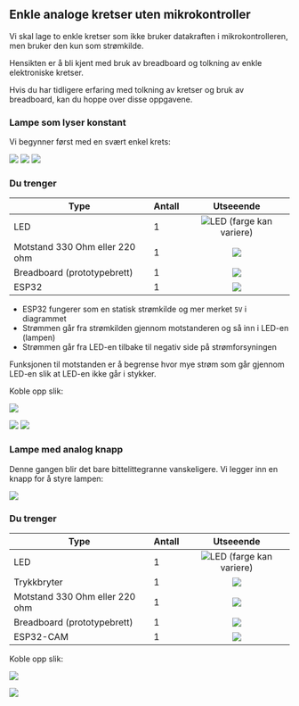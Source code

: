 ## Enkle analoge kretser uten mikrokontroller

Vi skal lage to enkle kretser som ikke bruker datakraften i mikrokontrolleren, men bruker den kun som strømkilde.

Hensikten er å bli kjent med bruk av breadboard og tolkning av enkle elektroniske kretser.

Hvis du har tidligere erfaring med tolkning av kretser og bruk av breadboard, kan du hoppe over disse oppgavene.

### Lampe som lyser konstant

Vi begynner først med en svært enkel krets:

![](./lyserkonstant/5V_Lampe.png)
![](./lyserkonstant/lyserkontant_bilde_1.jpg)
![](./lyserkonstant/lyserkontant_bilde_2.jpg)

### Du trenger

| Type          | Antall           |  Utseeende |
| ------------- | :------------- | :----: |
| LED           | 1    |  ![LED](../../img/led.png) (farge kan variere)
| Motstand 330 Ohm eller 220 ohm | 1 |  ![](../../img/330ohm.png) 	
| Breadboard (prototypebrett)	| 1 | ![](../../img/bb.png)
| ESP32 | 1 | ![](../../img/esp32-devkit.jpeg)

* ESP32 fungerer som en statisk strømkilde og mer merket ```5V``` i diagrammet
* Strømmen går fra strømkilden gjennom motstanderen og så inn i LED-en (lampen)
* Strømmen går fra LED-en tilbake til negativ side på strømforsyningen

Funksjonen til motstanden er å begrense hvor mye strøm som går gjennom LED-en slik at LED-en ikke går i stykker.

Koble opp slik:

![](./lyserkonstant/5V_Lampe_bb.png)

![](./lyserkonstant/analog_knapp_bilde_1.jpg)
![](./lyserkonstant/analog_knapp_bilde_2.jpg)

### Lampe med analog knapp

Denne gangen blir det bare bittelittegranne vanskeligere. Vi legger inn en knapp for å styre lampen:

![](./analogknapp/analog_knapp.png)


### Du trenger

| Type          | Antall           |  Utseeende |
| ------------- | :------------- | :----: |
| LED           | 1    |  ![LED](../../img/led.png) (farge kan variere)
| Trykkbryter	| 1	   |    ![](../../img/button.png)
| Motstand 330 Ohm eller 220 ohm | 1 |  ![](../../img/330ohm.png) 	
| Breadboard (prototypebrett)	| 1 | ![](../../img/bb.png)
| ESP32-CAM | 1 | ![](../../img/esp32cam_small.png)


Koble opp slik:

![](./analogknapp/analog_knapp_bb.png)

![](./analogknapp/analog_knapp_bilde.png)
